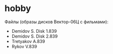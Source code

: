 # hobby

Файлы (образы дисков Вектор-06Ц с фильмами):

* Demidov S. Disk 1.839
* Demidov S. Disk 2.839
* Tretyakov A.839
* Rykov V.839
